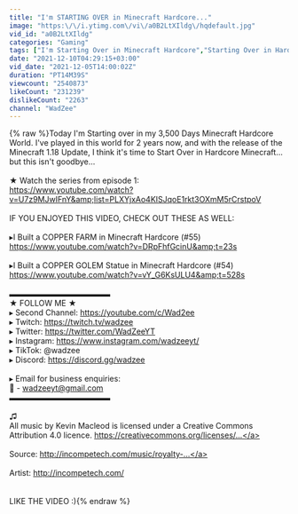 ```yaml
---
title: "I'm STARTING OVER in Minecraft Hardcore..."
image: "https:\/\/i.ytimg.com\/vi\/a0B2LtXIldg\/hqdefault.jpg"
vid_id: "a0B2LtXIldg"
categories: "Gaming"
tags: ["I'm Starting Over in Minecraft Hardcore","Starting Over in Hardcore Minecraft","starting a new minecraft world"]
date: "2021-12-10T04:29:15+03:00"
vid_date: "2021-12-05T14:00:02Z"
duration: "PT14M39S"
viewcount: "2540873"
likeCount: "231239"
dislikeCount: "2263"
channel: "WadZee"
---
```

{% raw %}Today I'm Starting over in my 3,500 Days Minecraft Hardcore World. I've played in this world for 2 years now, and with the release of the Minecraft 1.18 Update, I think it's time to Start Over in Hardcore Minecraft... but this isn't goodbye...<br /><br />★ Watch the series from episode 1:<br /><a rel="nofollow" target="blank" href="https://www.youtube.com/watch?v=U7z9MJwIFnY&amp;list=PLXYjxAo4KISJqoE1rkt3OXmM5rCrstpoV">https://www.youtube.com/watch?v=U7z9MJwIFnY&amp;list=PLXYjxAo4KISJqoE1rkt3OXmM5rCrstpoV</a><br /><br />IF YOU ENJOYED THIS VIDEO, CHECK OUT THESE AS WELL:<br /><br />▸I Built a COPPER FARM in Minecraft Hardcore (#55)<br /><a rel="nofollow" target="blank" href="https://www.youtube.com/watch?v=DRpFhfGcinU&amp;t=23s">https://www.youtube.com/watch?v=DRpFhfGcinU&amp;t=23s</a><br /><br />▸I Built a COPPER GOLEM Statue in Minecraft Hardcore (#54)<br /><a rel="nofollow" target="blank" href="https://www.youtube.com/watch?v=vY_G6KsULU4&amp;t=528s">https://www.youtube.com/watch?v=vY_G6KsULU4&amp;t=528s</a><br /><br />▬▬▬▬▬▬▬▬▬▬▬▬▬ <br />★ FOLLOW ME ★<br />▸  Second Channel: <a rel="nofollow" target="blank" href="https://youtube.com/c/Wad2ee">https://youtube.com/c/Wad2ee</a><br />▸  Twitch: <a rel="nofollow" target="blank" href="https://twitch.tv/wadzee​​">https://twitch.tv/wadzee​​</a><br />▸  Twitter: <a rel="nofollow" target="blank" href="https://twitter.com/WadZeeYT​​">https://twitter.com/WadZeeYT​​</a><br />▸  Instagram: <a rel="nofollow" target="blank" href="https://www.instagram.com/wadzeeyt/​​">https://www.instagram.com/wadzeeyt/​​</a><br />▸  TikTok: @wadzee<br />▸ Discord: <a rel="nofollow" target="blank" href="https://discord.gg/wadzee">https://discord.gg/wadzee</a><br /><br />▸ Email for business enquiries:<br />📧 - wadzeeyt@gmail.com<br />▬▬▬▬▬▬▬▬▬▬▬▬▬ <br /><br />♫<br />All music by Kevin Macleod is licensed under a Creative Commons Attribution 4.0 licence. <a rel="nofollow" target="blank" href="https://creativecommons.org/licenses/​​...">https://creativecommons.org/licenses/​​...</a><br /><br />Source: <a rel="nofollow" target="blank" href="http://incompetech.com/music/royalty-​​...">http://incompetech.com/music/royalty-​​...</a><br /><br />Artist: <a rel="nofollow" target="blank" href="http://incompetech.com/">http://incompetech.com/</a><br /><br /><br />LIKE THE VIDEO :){% endraw %}

